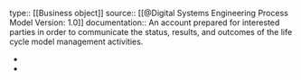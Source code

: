 type:: [[Business object]]
source:: [[@Digital Systems Engineering Process Model Version: 1.0]]
documentation:: An account prepared for interested parties in order to communicate the status, results, and outcomes of the life cycle model management activities.

-
-